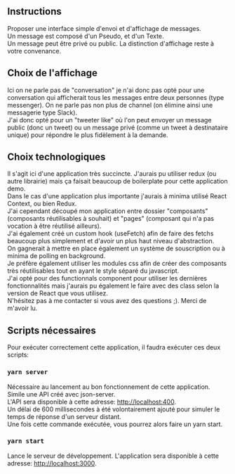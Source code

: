 ## Instructions
Proposer une interface simple d'envoi et d'affichage de messages.<br />
Un message est composé d'un Pseudo, et d'un Texte.<br />
Un message peut être privé ou public. La distinction d'affichage reste à votre convenance.<br />

## Choix de l'affichage
Ici on ne parle pas de "conversation" je n'ai donc pas opté pour une conversation qui afficherait tous les messages entre deux personnes (type messenger).
On ne parle pas non plus de channel (on élimine ainsi une messagerie type Slack).<br />
J'ai donc opté pour un "tweeter like" où l'on peut envoyer un message public (donc un tweet) ou un message privé (comme un tweet à destinataire unique) pour répondre le plus fidèlement à la demande.<br />

## Choix technologiques
Il s'agit ici d'une application très succincte. J'aurais pu utiliser redux (ou autre librairie) mais ça faisait beaucoup de boilerplate pour cette application demo.<br />
Dans le cas d'une application plus importante j'aurais à minima utilisé React Context, ou bien Redux.<br />
J'ai cependant découpé mon application entre dossier "composants" (composants réutilisables à souhait) et "pages" (composant qui n'a pas vocation à être réutilisé ailleurs).<br />
J'ai également créé un custom hook (useFetch) afin de faire des fetchs beaucoup plus simplement et d'avoir un plus haut niveau d'abstraction.<br />
On gagnerait à mettre en place également un système de souscription ou à minima de polling en background.<br />
Je préfère également utiliser les modules css afin de créer des composants très réutilisables tout en ayant le style séparé du javascript.<br />
J'ai opté pour des functionnals component pour utiliser les dernières fonctionnalités mais j'aurais pu également le faire avec des class selon la version de React que vous utilisez.<br />
N'hésitez pas à me contacter si vous avez des questions ;). Merci de m'avoir lu.<br />

## Scripts nécessaires

Pour exécuter correctement cette application, il faudra exécuter ces deux scripts:<br />

### `yarn server`

Nécessaire au lancement au bon fonctionnement de cette application. Simile une API créé avec json-server. <br />
L'API sera disponible à cette adresse: [http://localhost:400](http://localhost:400).<br />
Un délai de 600 millisecondes à été volontairement ajouté pour simuler le temps de réponse d'un serveur distant.<br />
Une fois cette commande exécutée, vous pourrez alors faire un yarn start.<br />

### `yarn start`

Lance le serveur de développement.
L'application sera disponible à cette adresse: [http://localhost:3000](http://localhost:3000).<br />
